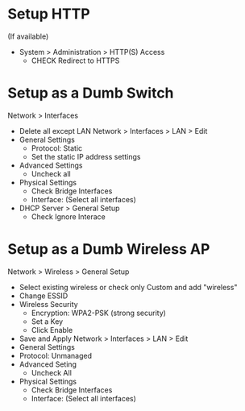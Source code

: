 # Setup HTTP
(If available)
- System > Administration > HTTP(S) Access
  - CHECK Redirect to HTTPS

# Setup as a Dumb Switch
Network > Interfaces
- Delete all except LAN
Network > Interfaces > LAN > Edit 
- General Settings
  - Protocol: Static
  - Set the static IP address settings
- Advanced Settings
  - Uncheck all
- Physical Settings
  - Check Bridge Interfaces
  - Interface: (Select all interfaces)
- DHCP Server > General Setup
  - Check Ignore Interace


# Setup as a Dumb Wireless AP
Network > Wireless > General Setup
- Select existing wireless or check only Custom and add "wireless"
- Change ESSID
- Wireless Security
  - Encryption: WPA2-PSK (strong security)
  - Set a Key
  - Click Enable
- Save and Apply
Network > Interfaces > LAN > Edit
- General Settings
- Protocol: Unmanaged
- Advanced Seting
  - Uncheck All
- Physical Settings
  - Check Bridge Interfaces
  - Interface: (Select all interfaces)
